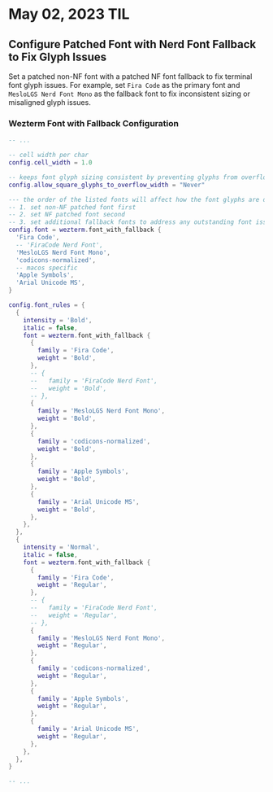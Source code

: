 # May 02, 2023 TIL

## Configure Patched Font with Nerd Font Fallback to Fix Glyph Issues

Set a patched non-NF font with a patched NF font fallback to fix terminal font glyph issues. For example,
set `Fira Code` as the primary font and `MesloLGS Nerd Font Mono` as the fallback font to fix inconsistent sizing or
misaligned glyph issues.

### Wezterm Font with Fallback Configuration

```lua
-- ...

-- cell width per char
config.cell_width = 1.0

-- keeps font glyph sizing consistent by preventing glyphs from overflowing square width
config.allow_square_glyphs_to_overflow_width = "Never"

--- the order of the listed fonts will affect how the font glyphs are displayed
-- 1. set non-NF patched font first
-- 2. set NF patched font second
-- 3. set additional fallback fonts to address any outstanding font issues
config.font = wezterm.font_with_fallback {
  'Fira Code',
  -- 'FiraCode Nerd Font',
  'MesloLGS Nerd Font Mono',
  'codicons-normalized',
  -- macos specific
  'Apple Symbols',
  'Arial Unicode MS',
}

config.font_rules = {
  {
    intensity = 'Bold',
    italic = false,
    font = wezterm.font_with_fallback {
      {
        family = 'Fira Code',
        weight = 'Bold',
      },
      -- {
      --   family = 'FiraCode Nerd Font',
      --   weight = 'Bold',
      -- },
      {
        family = 'MesloLGS Nerd Font Mono',
        weight = 'Bold',
      },
      {
        family = 'codicons-normalized',
        weight = 'Bold',
      },
      {
        family = 'Apple Symbols',
        weight = 'Bold',
      },
      {
        family = 'Arial Unicode MS',
        weight = 'Bold',
      },
    },
  },
  {
    intensity = 'Normal',
    italic = false,
    font = wezterm.font_with_fallback {
      {
        family = 'Fira Code',
        weight = 'Regular',
      },
      -- {
      --   family = 'FiraCode Nerd Font',
      --   weight = 'Regular',
      -- },
      {
        family = 'MesloLGS Nerd Font Mono',
        weight = 'Regular',
      },
      {
        family = 'codicons-normalized',
        weight = 'Regular',
      },
      {
        family = 'Apple Symbols',
        weight = 'Regular',
      },
      {
        family = 'Arial Unicode MS',
        weight = 'Regular',
      },
    },
  },
}

-- ...
```

